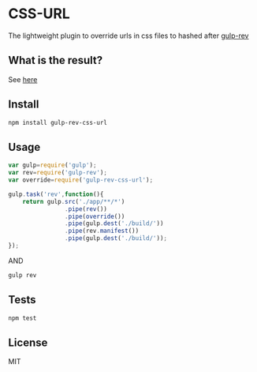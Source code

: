 CSS-URL
=========

The lightweight plugin to override urls in css files to hashed after <a href="https://www.npmjs.org/package/gulp-rev">gulp-rev</a>

What is the result?
--
See <a href="https://github.com/galkinrost/gulp-rev-css-url/tree/master/expected">here</a>

Install
--
```sh
npm install gulp-rev-css-url
```

Usage
--

```javascript
var gulp=require('gulp');
var rev=require('gulp-rev');
var override=require('gulp-rev-css-url');

gulp.task('rev',function(){
    return gulp.src('./app/**/*')
                .pipe(rev())
                .pipe(override())
                .pipe(gulp.dest('./build/'))
                .pipe(rev.manifest())
                .pipe(gulp.dest('./build/'));
});

```
AND
```sh
gulp rev
```

Tests
--
```sh
npm test
```

License
----

MIT

